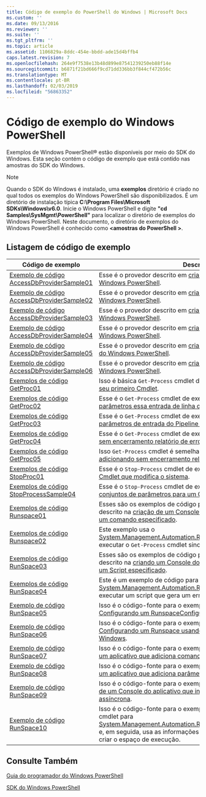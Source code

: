 ```yaml
---
title: Código de exemplo do PowerShell do Windows | Microsoft Docs
ms.custom: ''
ms.date: 09/13/2016
ms.reviewer: ''
ms.suite: ''
ms.tgt_pltfrm: ''
ms.topic: article
ms.assetid: 1106829a-8ddc-454e-bbdd-ade15d4bffb4
caps.latest.revision: 7
ms.openlocfilehash: 264e9f7538e13b48d899e87541239250eb88f14e
ms.sourcegitcommit: b6871f21bd666f9cd71dd336bb3f844cf472b56c
ms.translationtype: MT
ms.contentlocale: pt-BR
ms.lasthandoff: 02/03/2019
ms.locfileid: "56863352"
---
```

# <a name="windows-powershell-sample-code"></a>Código de exemplo do Windows PowerShell

Exemplos de Windows PowerShell® estão disponíveis por meio do SDK do Windows. Esta seção contém o código de exemplo que está contido nas amostras do SDK do Windows.

> [!NOTE]
> Quando o SDK do Windows é instalado, uma **exemplos** diretório é criado no qual todos os exemplos do Windows PowerShell são disponibilizados. É um diretório de instalação típica **C:\Program Files\Microsoft SDKs\Windows\v6.0**. Inicie o Windows PowerShell e digite **"cd Samples\SysMgmt\PowerShell"** para localizar o diretório de exemplos do Windows PowerShell. Neste documento, o diretório de exemplos do Windows PowerShell é conhecido como  **\<amostras do PowerShell >**.

## <a name="sample-code-listing"></a>Listagem de código de exemplo

|Código de exemplo|Descrição|
|-----------------|-----------------|
|[Exemplo de código AccessDbProviderSample01](./accessdbprovidersample01-code-sample.md)|Esse é o provedor descrito em [criando um provedor básico do Windows PowerShell](./creating-a-basic-windows-powershell-provider.md).|
|[Exemplo de código AccessDbProviderSample02](./accessdbprovidersample02-code-sample.md)|Esse é o provedor descrito em [criando um provedor de unidade do Windows PowerShell](./creating-a-windows-powershell-drive-provider.md).|
|[Exemplo de código AccessDbProviderSample03](./accessdbprovidersample03-code-sample.md)|Esse é o provedor descrito em [criando um provedor de Item do Windows PowerShell](./creating-a-windows-powershell-item-provider.md).|
|[Exemplo de código AccessDbProviderSample04](./accessdbprovidersample04-code-sample.md)|Esse é o provedor descrito em [criando um provedor de contêiner do Windows PowerShell](./creating-a-windows-powershell-container-provider.md).|
|[Exemplo de código AccessDbProviderSample05](./accessdbprovidersample05-code-sample.md)|Esse é o provedor descrito em [criando um provedor de navegação do Windows PowerShell](./creating-a-windows-powershell-navigation-provider.md).|
|[Exemplo de código AccessDbProviderSample06](./accessdbprovidersample06-code-sample.md)|Esse é o provedor descrito em [criando um provedor de conteúdo do Windows PowerShell](./creating-a-windows-powershell-content-provider.md).|
|[Exemplos de código GetProc01](./getproc01-code-samples.md)|Isso é básica `Get-Process` cmdlet de exemplo descrito em [criando seu primeiro Cmdlet](../cmdlet/creating-a-cmdlet-without-parameters.md).|
|[Exemplos de código GetProc02](./getproc02-code-samples.md)|Esse é o `Get-Process` cmdlet de exemplo descrito em [adicionando parâmetros essa entrada de linha de comando de processo](../cmdlet/adding-parameters-that-process-command-line-input.md).|
|[Exemplos de código GetProc03](./getproc03-code-samples.md)|Esse é o `Get-Process` cmdlet de exemplo descrito em [adicionando parâmetros de entrada do Pipeline esse processo](../cmdlet/adding-parameters-that-process-pipeline-input.md).|
|[Exemplos de código GetProc04](./getproc04-code-samples.md)|Esse é o `Get-Process` cmdlet de exemplo descrito em [adicionando sem encerramento relatório de erros para o Cmdlet](../cmdlet/adding-non-terminating-error-reporting-to-your-cmdlet.md).|
|[Exemplos de código GetProc05](./getproc05-code-samples.md)|Isso `Get-Process` cmdlet é semelhante ao cmdlet descrito [adicionando sem encerramento relatório de erros para o Cmdlet](../cmdlet/adding-non-terminating-error-reporting-to-your-cmdlet.md).|
|[Exemplos de código StopProc01](./stopproc01-code-samples.md)|Esse é o `Stop-Process` cmdlet de exemplo descrito em [criando um Cmdlet que modifica o sistema](../cmdlet/creating-a-cmdlet-that-modifies-the-system.md).|
|[Exemplos de código StopProcessSample04](./stopprocesssample04-code-samples.md)|Esse é o `Stop-Process` cmdlet de exemplo descrito em [adicionando conjuntos de parâmetros para um Cmdlet](../cmdlet/adding-parameter-sets-to-a-cmdlet.md).|
|[Exemplos de código Runspace01](./runspace01-code-samples.md)|Esses são os exemplos de código para o espaço de execução descrito na [criação de um Console do aplicativo que é executado um comando especificado](http://msdn.microsoft.com/en-us/793a6570-a072-4799-840b-172f28ce620e).|
|[Exemplos de código Runspace02](./runspace02-code-samples.md)|Este exemplo usa o [System.Management.Automation.Runspaceinvoke](/dotnet/api/System.Management.Automation.RunspaceInvoke) classe para executar o `Get-Process` cmdlet sincronicamente.|
|[Exemplos de código RunSpace03](./runspace03-code-samples.md)|Esses são os exemplos de código para o espaço de execução descrito na [criando um Console do aplicativo que é executado em um Script especificado](http://msdn.microsoft.com/en-us/a93e6006-36db-4bcc-b9da-c5bebf4ffd68).|
|[Exemplos de código RunSpace04](./runspace04-code-samples.md)|Este é um exemplo de código para um runspace que usa o [System.Management.Automation.Runspaceinvoke](/dotnet/api/System.Management.Automation.RunspaceInvoke) classe para executar um script que gera um erro de encerramento.|
|[Exemplo de código RunSpace05](./runspace05-code-sample.md)|Isso é o código-fonte para o exemplo Runspace05 descrito [Configurando um RunspaceConfiguration do Runspace usando](http://msdn.microsoft.com/en-us/42681d19-2d05-4975-befd-afb1990e79b2).|
|[Exemplo de código RunSpace06](./runspace06-code-sample.md)|Isso é o código-fonte para o exemplo Runspace06 descrito [Configurando um Runspace usando um Snap-in do PowerShell do Windows](http://msdn.microsoft.com/en-us/a7289ee8-9732-49ee-91c7-d533e9538b83).|
|[Exemplo de código RunSpace07](./runspace07-code-sample.md)|Isso é o código-fonte para o exemplo Runspace07 descrito [criando um aplicativo que adiciona comandos do Console a um Pipeline](http://msdn.microsoft.com/en-us/01eb7808-e97b-4905-80be-9e2fa38c262e).|
|[Exemplo de código RunSpace08](./runspace08-code-sample.md)|Isso é o código-fonte para o exemplo Runspace08 descrito [criando um aplicativo que adiciona parâmetros do Console a um comando](http://msdn.microsoft.com/en-us/848b2b46-60f1-4a86-b448-cfc7c0cccfba).|
|[Exemplo de código RunSpace09](./runspace09-code-sample.md)|Isso é o código-fonte para o exemplo Runspace09 descrito [criação de um Console do aplicativo que invoca um Pipeline de forma assíncrona](http://msdn.microsoft.com/en-us/198c1c94-2a06-457e-93ce-c0d910618e47).|
|[Exemplo de código RunSpace10](./runspace10-code-sample.md)|Isso é o código-fonte para o exemplo Runspace10, que adiciona um cmdlet para [System.Management.Automation.Runspaces.Runspaceconfiguration](/dotnet/api/System.Management.Automation.Runspaces.RunspaceConfiguration) e, em seguida, usa as informações de configuração modificado para criar o espaço de execução.|

## <a name="see-also"></a>Consulte Também

[Guia do programador do Windows PowerShell](./windows-powershell-programmer-s-guide.md)

[SDK do Windows PowerShell](../windows-powershell-reference.md)